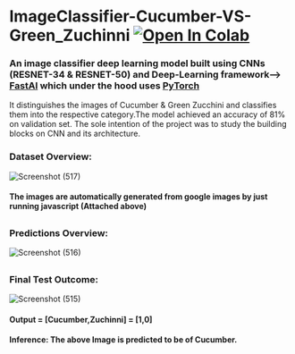 # ImageClassifier-Cucumber-VS-Green_Zuchinni  [![Open In Colab](https://colab.research.google.com/assets/colab-badge.svg)](https://colab.research.google.com/drive/1yWc5n03TqaJMpgztC7jq-rxJtbFAhgHW#scrollTo=_U_QnNS0p7ge)

### An image classifier deep learning model built using CNNs (RESNET-34 & RESNET-50) and Deep-Learning framework--> [FastAI](https://docs.fast.ai/) which under the hood uses [PyTorch](https://pytorch.org/)
It distinguishes the images of Cucumber & Green Zucchini and classifies them into the respective category.The model achieved an accuracy of 81% on validation set. The sole intention of the project was to study the building blocks on CNN and its architecture.

### Dataset Overview:
![Screenshot (517)](https://user-images.githubusercontent.com/48477205/121394016-8df28980-c96e-11eb-9fe6-90bc51a4c6a9.png)
#### The images are automatically generated from google images by just running javascript (Attached above)
##
##
### Predictions Overview:
![Screenshot (516)](https://user-images.githubusercontent.com/48477205/121393681-38b67800-c96e-11eb-9bc8-356c329a41a0.png)
##
##
### Final Test Outcome:
![Screenshot (515)](https://user-images.githubusercontent.com/48477205/121393436-f68d3680-c96d-11eb-8878-65d84d44b5ba.png)
#### Output = [Cucumber,Zuchinni] = [1,0] 
#### Inference: The above Image is predicted to be of Cucumber.




